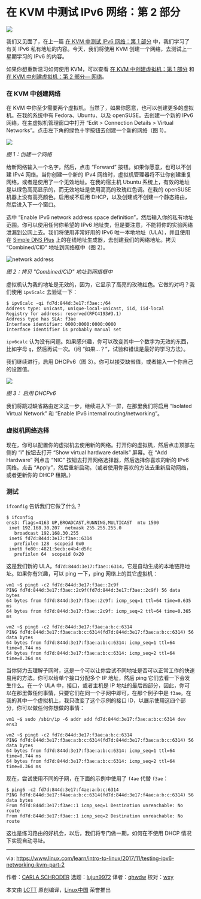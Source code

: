 在 KVM 中测试 IPv6 网络：第 2 部分
======

![](https://www.linux.com/sites/lcom/files/styles/rendered_file/public/banner_4.png?itok=yZBHylwd)

我们又见面了，在上一篇 [在 KVM 中测试 IPv6 网络：第 1 部分][1] 中，我们学习了有关 IPv6 私有地址的内容。今天，我们将使用 KVM 创建一个网络，去测试上一星期学习的 IPv6 的内容。

如果你想重新温习如何使用 KVM，可以查看 [在 KVM 中创建虚拟机：第 1 部分][2] 和 [在 KVM 中创建虚拟机：第 2 部分— 网络][3]。

### 在 KVM 中创建网络

在 KVM 中你至少需要两个虚拟机。当然了，如果你愿意，也可以创建更多的虚拟机。在我的系统中有 Fedora、Ubuntu、以及 openSUSE。去创建一个新的 IPv6 网络，在主虚拟机管理窗口中打开 “Edit > Connection Details > Virtual Networks”。点击左下角的绿色十字按钮去创建一个新的网络（图 1）。

![](https://www.linux.com/sites/lcom/files/styles/rendered_file/public/kvm-fig-1_0.png?itok=ruqjPXxd)

*图 1：创建一个网络*

给新网络输入一个名字，然后，点击 “Forward” 按钮。如果你愿意，也可以不创建 IPv4 网络。当你创建一个新的 IPv4 网络时，虚拟机管理器将不让你创建重复网络，或者是使用了一个无效地址。在我的宿主机 Ubuntu 系统上，有效的地址是以绿色高亮显示的，而无效地址是使用高亮的玫瑰红色调。在我的 openSUSE 机器上没有高亮颜色。启用或不启用 DHCP，以及创建或不创建一个静态路由，然后进入下一个窗口。

选中 “Enable IPv6 network address space definition”，然后输入你的私有地址范围。你可以使用任何你希望的 IPv6 地址类，但是要注意，不能将你的实验网络泄漏到公网上去。我们将使用非常好用的 IPv6 唯一本地地址（ULA），并且使用在 [Simple DNS Plus][4] 上的在线地址生成器，去创建我们的网络地址。拷贝 “Combined/CID” 地址到网络框中（图 2）。

![network address][6]

*图 2：拷贝 "Combined/CID" 地址到网络框中*

虚拟机认为我的地址是无效的，因为，它显示了高亮的玫瑰红色。它做的对吗？我们使用 `ipv6calc` 去验证一下：

```
$ ipv6calc -qi fd7d:844d:3e17:f3ae::/64
Address type: unicast, unique-local-unicast, iid, iid-local
Registry for address: reserved(RFC4193#3.1)
Address type has SLA: f3ae
Interface identifier: 0000:0000:0000:0000
Interface identifier is probably manual set
```

`ipv6calc` 认为没有问题。如果感兴趣，你可以改变其中一个数字为无效的东西，比如字母 `g`，然后再试一次。（问 “如果…？”，试验和错误是最好的学习方法）。

我们继续进行，启用 DHCPv6（图 3）。你可以接受缺省值，或者输入一个你自己的设置值。

![](https://www.linux.com/sites/lcom/files/styles/floated_images/public/kvm-fig-3.png?itok=F-oAAtN9)

*图 3： 启用 DHCPv6*

我们将跳过缺省路由定义这一步，继续进入下一屏，在那里我们将启用 “Isolated Virtual Network” 和 “Enable IPv6 internal routing/networking”。

### 虚拟机网络选择

现在，你可以配置你的虚拟机去使用新的网络。打开你的虚拟机，然后点击顶部左侧的 “i” 按钮去打开 “Show virtual hardware details” 屏幕。在 “Add Hardware” 列点击 “NIC” 按钮去打开网络选择器，然后选择你喜欢的新的 IPv6 网络。点击 “Apply”，然后重新启动。（或者使用你喜欢的方法去重新启动网络，或者更新你的 DHCP 租期。）

### 测试

`ifconfig` 告诉我们它做了什么？

```
$ ifconfig
ens3: flags=4163 UP,BROADCAST,RUNNING,MULTICAST  mtu 1500
 inet 192.168.30.207  netmask 255.255.255.0  
   broadcast 192.168.30.255
 inet6 fd7d:844d:3e17:f3ae::6314  
   prefixlen 128  scopeid 0x0
 inet6 fe80::4821:5ecb:e4b4:d5fc  
   prefixlen 64  scopeid 0x20
```

这是我们新的 ULA，`fd7d:844d:3e17:f3ae::6314`，它是自动生成的本地链路地址。如果你有兴趣，可以 ping 一下，ping 网络上的其它虚拟机：

```
vm1 ~$ ping6 -c2 fd7d:844d:3e17:f3ae::2c9f
PING fd7d:844d:3e17:f3ae::2c9f(fd7d:844d:3e17:f3ae::2c9f) 56 data bytes
64 bytes from fd7d:844d:3e17:f3ae::2c9f: icmp_seq=1 ttl=64 time=0.635 ms
64 bytes from fd7d:844d:3e17:f3ae::2c9f: icmp_seq=2 ttl=64 time=0.365 ms

vm2 ~$ ping6 -c2 fd7d:844d:3e17:f3ae:a:b:c:6314
PING fd7d:844d:3e17:f3ae:a:b:c:6314(fd7d:844d:3e17:f3ae:a:b:c:6314) 56 data bytes
64 bytes from fd7d:844d:3e17:f3ae:a:b:c:6314: icmp_seq=1 ttl=64 time=0.744 ms
64 bytes from fd7d:844d:3e17:f3ae:a:b:c:6314: icmp_seq=2 ttl=64 time=0.364 ms
```

当你努力去理解子网时，这是一个可以让你尝试不同地址是否可以正常工作的快速易用的方法。你可以给单个接口分配多个 IP 地址，然后 ping 它们去看一下会发生什么。在一个 ULA 中，接口，或者主机是 IP 地址的最后四部分，因此，你可以在那里做任何事情，只要它们在同一个子网中即可，在那个例子中是 `f3ae`。在我的其中一个虚拟机上，我只改变了这个示例的接口 ID，以展示使用这四个部分，你可以做任何你想做的事情：

```
vm1 ~$ sudo /sbin/ip -6 addr add fd7d:844d:3e17:f3ae:a:b:c:6314 dev ens3

vm2 ~$ ping6 -c2 fd7d:844d:3e17:f3ae:a:b:c:6314
PING fd7d:844d:3e17:f3ae:a:b:c:6314(fd7d:844d:3e17:f3ae:a:b:c:6314) 56 data bytes
64 bytes from fd7d:844d:3e17:f3ae:a:b:c:6314: icmp_seq=1 ttl=64 time=0.744 ms
64 bytes from fd7d:844d:3e17:f3ae:a:b:c:6314: icmp_seq=2 ttl=64 time=0.364 ms
```

现在，尝试使用不同的子网，在下面的示例中使用了 `f4ae` 代替 `f3ae`：

```
$ ping6 -c2 fd7d:844d:3e17:f4ae:a:b:c:6314
PING fd7d:844d:3e17:f4ae:a:b:c:6314(fd7d:844d:3e17:f4ae:a:b:c:6314) 56 data bytes
From fd7d:844d:3e17:f3ae::1 icmp_seq=1 Destination unreachable: No route
From fd7d:844d:3e17:f3ae::1 icmp_seq=2 Destination unreachable: No route
```

这也是练习路由的好机会，以后，我们将专门做一期，如何在不使用 DHCP 情况下实现自动寻址。

--------------------------------------------------------------------------------

via: https://www.linux.com/learn/intro-to-linux/2017/11/testing-ipv6-networking-kvm-part-2

作者：[CARLA SCHRODER][a]
选题：[lujun9972](https://github.com/lujun9972)
译者：[qhwdw](https://github.com/qhwdw)
校对：[wxy](https://github.com/wxy)

本文由 [LCTT](https://github.com/LCTT/TranslateProject) 原创编译，[Linux中国](https://linux.cn/) 荣誉推出

[a]:https://www.linux.com/users/cschroder
[1]:https://linux.cn/article-9594-1.html
[2]:https://www.linux.com/learn/intro-to-linux/2017/5/creating-virtual-machines-kvm-part-1
[3]:https://www.linux.com/learn/intro-to-linux/2017/5/creating-virtual-machines-kvm-part-2-networking
[4]:http://simpledns.com/private-ipv6.aspx
[5]:/files/images/kvm-fig-2png
[6]:https://www.linux.com/sites/lcom/files/styles/floated_images/public/kvm-fig-2.png?itok=gncdPGj- "network address"
[7]:https://www.linux.com/licenses/category/used-permission
